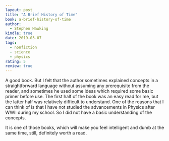```yaml
---
layout: post
title: "A Brief History of Time"
book: a-brief-history-of-time
author:
  - Stephen Hawking
kindle: true
date: 2019-03-07
tags:
  - nonfiction
  - science
  - physics
rating: 5
review: true
---
```


A good book. But I felt that the author sometimes explained concepts in a straightforward language without assuming any prerequisite from the reader, and sometimes he used some ideas which required some basic primer before use. The first half of the book was an easy read for me, but the latter half was relatively difficult to understand. One of the reasons that I can think of is that I have not studied the advancements in Physics after WWII during my school. So I did not have a basic understanding of the concepts.

It is one of those books, which will make you feel intelligent and dumb at the same time, still, definitely worth a read.